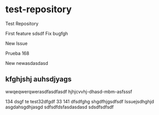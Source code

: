 # test-repository
Test Repository

First feature
sdsdf
Fix bugfgh

New Issue

Prueba 168

New newasdasdasd

kfghjshj auhsdjyags
-------------------
wwqeqwerqwerasdfasdfasdf
hjhjcvvhj-dhasd-mbm-asfsssf

134
dsgf
te
test32dfgdf
33
141
dfsdfghg
shgdfhjgsdfsdf
Issuejsdhghjd asgdahsgdhjasgd
sdfsdfdsfasdasdasd
sdsdfsdfsdf
